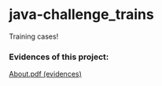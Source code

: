 # java-challenge_trains

Training cases!

### Evidences of this project:
<a href="https://github.com/vmaffioli/java-challenge_trains/blob/main/java-challenge-trains/about.pdf">About.pdf (evidences)</a>
